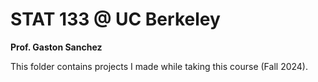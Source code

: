 # STAT 133 @ UC Berkeley
**Prof. Gaston Sanchez**

This folder contains projects I made while taking this course (Fall 2024).

